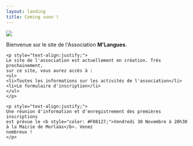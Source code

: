 ```yaml
---
layout: landing
title: Coming soon !
---
```



<div class="col-md-4 col-xs-6">
    <img class="img-responsive" src="{{ site.logo }}" />
</div>
<div class="col-md-8 col-xs-12">
    <p style="text-align:justify;">
    Bienvenue sur le site de l'Association <b>M'Langues</b>.
    </p>

    <p style="text-align:justify;">
    Le site de l'association est actuellement en création. Très prochainement,
    sur ce site, vous aurez accès à :
    <ul>
    <li>Toutes les informations sur les activités de l'association</li>
    <li>Le formulaire d'inscription</li>
    </ul>
    </p>

    <p style="text-align:justify;">
    Une réunion d'information et d'enregistrement des premières inscriptions
    est prévue le <b style="color: #F08127;">Vendredi 30 Novembre à 20h30 à la Mairie de Morlaàs</b>. Venez
    nombreux !
    </p>
</div>
